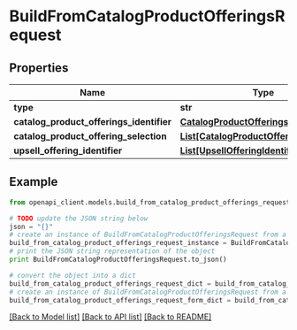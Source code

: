 # BuildFromCatalogProductOfferingsRequest


## Properties
Name | Type | Description | Notes
------------ | ------------- | ------------- | -------------
**type** | **str** |  | [optional] 
**catalog_product_offerings_identifier** | [**CatalogProductOfferingsIdentifier**](CatalogProductOfferingsIdentifier.md) |  | 
**catalog_product_offering_selection** | [**List[CatalogProductOfferingSelection]**](CatalogProductOfferingSelection.md) |  | 
**upsell_offering_identifier** | [**List[UpsellOfferingIdentifier]**](UpsellOfferingIdentifier.md) |  | [optional] 

## Example

```python
from openapi_client.models.build_from_catalog_product_offerings_request import BuildFromCatalogProductOfferingsRequest

# TODO update the JSON string below
json = "{}"
# create an instance of BuildFromCatalogProductOfferingsRequest from a JSON string
build_from_catalog_product_offerings_request_instance = BuildFromCatalogProductOfferingsRequest.from_json(json)
# print the JSON string representation of the object
print BuildFromCatalogProductOfferingsRequest.to_json()

# convert the object into a dict
build_from_catalog_product_offerings_request_dict = build_from_catalog_product_offerings_request_instance.to_dict()
# create an instance of BuildFromCatalogProductOfferingsRequest from a dict
build_from_catalog_product_offerings_request_form_dict = build_from_catalog_product_offerings_request.from_dict(build_from_catalog_product_offerings_request_dict)
```
[[Back to Model list]](../README.md#documentation-for-models) [[Back to API list]](../README.md#documentation-for-api-endpoints) [[Back to README]](../README.md)



